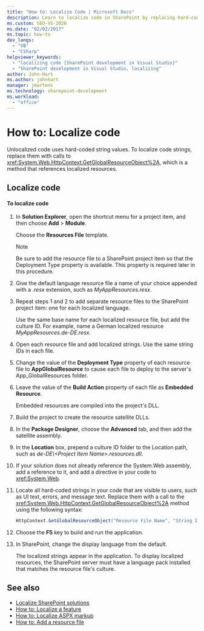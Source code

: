 ```yaml
---
title: "How to: Localize Code | Microsoft Docs"
description: Learn to localize code in SharePoint by replacing hard-coded strings with calls to GetGlobalResourceObject, a method that references localized resources.
ms.custom: SEO-VS-2020
ms.date: "02/02/2017"
ms.topic: how-to
dev_langs:
  - "VB"
  - "CSharp"
helpviewer_keywords:
  - "localizing code [SharePoint development in Visual Studio]"
  - "SharePoint development in Visual Studio, localizing"
author: John-Hart
ms.author: johnhart
manager: jmartens
ms.technology: sharepoint-development
ms.workload:
  - "office"
---
```

# How to: Localize code
  Unlocalized code uses hard-coded string values. To localize code strings, replace them with calls to <xref:System.Web.HttpContext.GetGlobalResourceObject%2A>, which is a method that references localized resources.

## Localize code

#### To localize code

1. In **Solution Explorer**, open the shortcut menu for a project item, and then choose **Add** > **Module**.

     Choose the **Resources File** template.

    > [!NOTE]
    > Be sure to add the resource file to a SharePoint project item so that the Deployment Type property is available. This property is required later in this procedure.

2. Give the default language resource file a name of your choice appended with a *.resx* extension, such as *MyAppResources.resx*.

3. Repeat steps 1 and 2 to add separate resource files to the SharePoint project item: one for each localized language.

     Use the same base name for each localized resource file, but add the culture ID. For example, name a German localized resource *MyAppResources.de-DE.resx*.

4. Open each resource file and add localized strings. Use the same string IDs in each file.

5. Change the value of the **Deployment Type** property of each resource file to **AppGlobalResource** to cause each file to deploy to the server's App_GlobalResources folder.

6. Leave the value of the **Build Action** property of each file as **Embedded Resource**.

     Embedded resources are compiled into the project's DLL.

7. Build the project to create the resource satellite DLLs.

8. In the **Package Designer**, choose the **Advanced** tab, and then add the satellite assembly.

9. In the **Location** box, prepend a culture ID folder to the Location path, such as *de-DE\\\<Project Item Name>.resources.dll*.

10. If your solution does not already reference the System.Web assembly, add a reference to it, and add a directive in your code to <xref:System.Web>.

11. Locate all hard-coded strings in your code that are visible to users, such as UI text, errors, and message text. Replace them with a call to the <xref:System.Web.HttpContext.GetGlobalResourceObject%2A> method using the following syntax:

    ```csharp
    HttpContext.GetGlobalResourceObject("Resource File Name", "String ID")
    ```

12. Choose the **F5** key to build and run the application.

13. In SharePoint, change the display language from the default.

     The localized strings appear in the application. To display localized resources, the SharePoint server must have a language pack installed that matches the resource file's culture.

## See also
- [Localize SharePoint solutions](../sharepoint/localizing-sharepoint-solutions.md)
- [How to: Localize a feature](../sharepoint/how-to-localize-a-feature.md)
- [How to: Localize ASPX markup](../sharepoint/how-to-localize-aspx-markup.md)
- [How to: Add a resource file](../sharepoint/how-to-add-a-resource-file.md)
